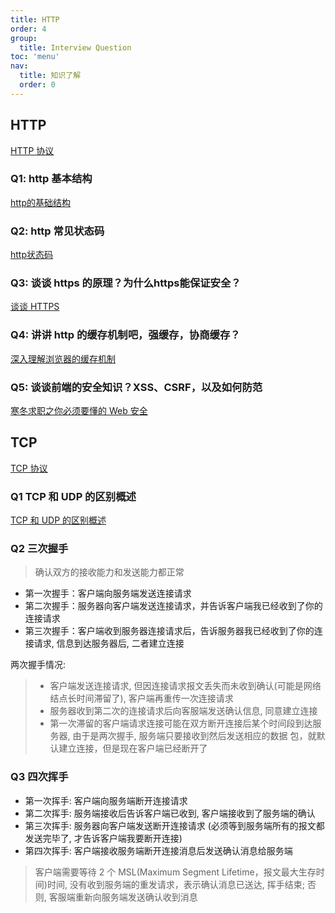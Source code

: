 ```yaml
---
title: HTTP
order: 4
group:
  title: Interview Question
toc: 'menu'
nav:
  title: 知识了解
  order: 0
---
```


## HTTP

[HTTP 协议](http://47.98.159.95/my_blog/blogs/net/http/001.html#%E8%B5%B7%E5%A7%8B%E8%A1%8C)

### Q1: http 基本结构

[http的基础结构](http://47.98.159.95/my_blog/#%E8%B5%B7%E5%A7%8B%E8%A1%8C)

### Q2: http 常见状态码

[http状态码](http://47.98.159.95/my_blog/#%E8%B5%B7%E5%A7%8B%E8%A1%8C)

### Q3: 谈谈 https 的原理？为什么https能保证安全？

[谈谈 HTTPS](https://juejin.cn/post/6844903504046211079)

### Q4: 讲讲 http 的缓存机制吧，强缓存，协商缓存？

[深入理解浏览器的缓存机制](深入理解浏览器的缓存机制)

### Q5: 谈谈前端的安全知识？XSS、CSRF，以及如何防范

[寒冬求职之你必须要懂的 Web 安全](https://juejin.cn/post/6844903842635579405)

## TCP

[TCP 协议](http://47.98.159.95/my_blog/blogs/net/tcp/001.html)

### Q1 TCP 和 UDP 的区别概述

[TCP 和 UDP 的区别概述](http://47.98.159.95/my_blog/blogs/net/tcp/001.html)

### Q2 三次握手

> 确认双方的接收能力和发送能力都正常

- 第一次握手：客户端向服务端发送连接请求
- 第二次握手：服务器向客户端发送连接请求，并告诉客户端我已经收到了你的连接请求
- 第三次握手：客户端收到服务器连接请求后，告诉服务器我已经收到了你的连接请求, 信息到达服务器后, 二者建立连接

两次握手情况:

> - 客户端发送连接请求, 但因连接请求报文丢失而未收到确认(可能是网络结点长时间滞留了), 客户端再重传一次连接请求
> - 服务器收到第二次的连接请求后向客服端发送确认信息, 同意建立连接
> - 第一次滞留的客户端请求连接可能在双方断开连接后某个时间段到达服务器, 由于是两次握手, 服务端只要接收到然后发送相应的数据
> 包，就默认建立连接，但是现在客户端已经断开了

### Q3 四次挥手

- 第一次挥手: 客户端向服务端断开连接请求
- 第二次挥手: 服务端接收后告诉客户端已收到, 客户端接收到了服务端的确认
- 第三次挥手: 服务器向客户端发送断开连接请求 (必须等到服务端所有的报文都发送完毕了, 才告诉客户端我要断开连接)
- 第四次挥手: 客户端接收服务端断开连接消息后发送确认消息给服务端

> 客户端需要等待 2 个 MSL(Maximum Segment Lifetime，报文最大生存时间)时间,
> 没有收到服务端的重发请求，表示确认消息已送达, 挥手结束; 否则, 客服端重新向服务端发送确认收到消息
